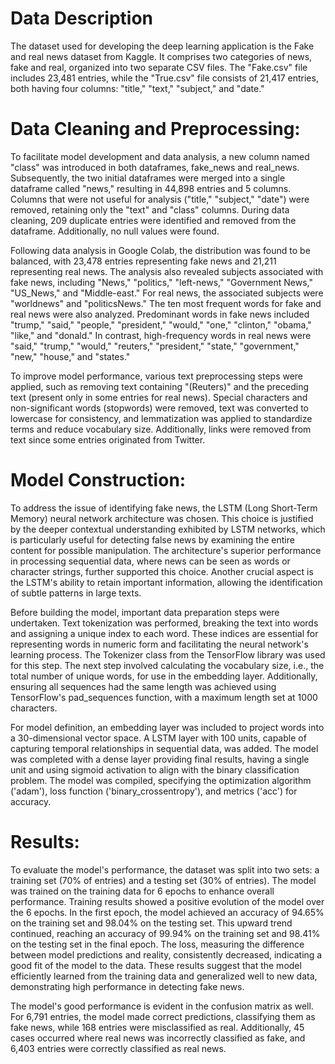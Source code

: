 # Data Description

The dataset used for developing the deep learning application is the Fake and real news dataset from Kaggle. It comprises two categories of news, fake and real, organized into two separate CSV files. The "Fake.csv" file includes 23,481 entries, while the "True.csv" file consists of 21,417 entries, both having four columns: "title," "text," "subject," and "date."

# Data Cleaning and Preprocessing:

To facilitate model development and data analysis, a new column named "class" was introduced in both dataframes, fake_news and real_news. Subsequently, the two initial dataframes were merged into a single dataframe called "news," resulting in 44,898 entries and 5 columns. Columns that were not useful for analysis ("title," "subject," "date") were removed, retaining only the "text" and "class" columns. During data cleaning, 209 duplicate entries were identified and removed from the dataframe. Additionally, no null values were found.

Following data analysis in Google Colab, the distribution was found to be balanced, with 23,478 entries representing fake news and 21,211 representing real news. The analysis also revealed subjects associated with fake news, including "News," "politics," "left-news," "Government News," "US_News," and "Middle-east." For real news, the associated subjects were "worldnews" and "politicsNews." The ten most frequent words for fake and real news were also analyzed. Predominant words in fake news included "trump," "said," "people," "president," "would," "one," "clinton," "obama," "like," and "donald." In contrast, high-frequency words in real news were "said," "trump," "would," "reuters," "president," "state," "government," "new," "house," and "states."

To improve model performance, various text preprocessing steps were applied, such as removing text containing "(Reuters)" and the preceding text (present only in some entries for real news). Special characters and non-significant words (stopwords) were removed, text was converted to lowercase for consistency, and lemmatization was applied to standardize terms and reduce vocabulary size. Additionally, links were removed from text since some entries originated from Twitter.


# Model Construction:

To address the issue of identifying fake news, the LSTM (Long Short-Term Memory) neural network architecture was chosen. This choice is justified by the deeper contextual understanding exhibited by LSTM networks, which is particularly useful for detecting false news by examining the entire content for possible manipulation. The architecture's superior performance in processing sequential data, where news can be seen as words or character strings, further supported this choice. Another crucial aspect is the LSTM's ability to retain important information, allowing the identification of subtle patterns in large texts.

Before building the model, important data preparation steps were undertaken. Text tokenization was performed, breaking the text into words and assigning a unique index to each word. These indices are essential for representing words in numeric form and facilitating the neural network's learning process. The Tokenizer class from the TensorFlow library was used for this step. The next step involved calculating the vocabulary size, i.e., the total number of unique words, for use in the embedding layer. Additionally, ensuring all sequences had the same length was achieved using TensorFlow's pad_sequences function, with a maximum length set at 1000 characters.

For model definition, an embedding layer was included to project words into a 30-dimensional vector space. A LSTM layer with 100 units, capable of capturing temporal relationships in sequential data, was added. The model was completed with a dense layer providing final results, having a single unit and using sigmoid activation to align with the binary classification problem. The model was compiled, specifying the optimization algorithm ('adam'), loss function ('binary_crossentropy'), and metrics ('acc') for accuracy.

# Results:

To evaluate the model's performance, the dataset was split into two sets: a training set (70% of entries) and a testing set (30% of entries). The model was trained on the training data for 6 epochs to enhance overall performance. Training results showed a positive evolution of the model over the 6 epochs. In the first epoch, the model achieved an accuracy of 94.65% on the training set and 98.04% on the testing set. This upward trend continued, reaching an accuracy of 99.94% on the training set and 98.41% on the testing set in the final epoch. The loss, measuring the difference between model predictions and reality, consistently decreased, indicating a good fit of the model to the data. These results suggest that the model efficiently learned from the training data and generalized well to new data, demonstrating high performance in detecting fake news.

The model's good performance is evident in the confusion matrix as well. For 6,791 entries, the model made correct predictions, classifying them as fake news, while 168 entries were misclassified as real. Additionally, 45 cases occurred where real news was incorrectly classified as fake, and 6,403 entries were correctly classified as real news.
